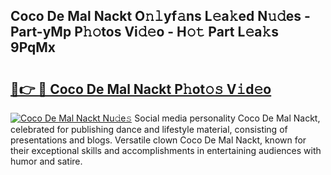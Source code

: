 ## Coco De Mal Nackt O𝚗𝚕yf𝚊ns L𝚎a𝚔ed N𝚞𝚍es - Part-yMp P𝚑𝚘tos Vi𝚍𝚎o - H𝚘𝚝 Part L𝚎a𝚔s 9PqMx

# <h2><a href="http://kf860w.oniu.top/?m=Coco+De+Mal+Nackt">🔗👉 🔴 Coco De Mal Nackt P𝚑ot𝚘𝚜 V𝚒d𝚎o</a></h2>

[![Coco De Mal Nackt Nu𝚍e𝚜](https://i.imgur.com/0qMVB7G.gif)](http://kf860w.oniu.top/?m=Coco+De+Mal+Nackt)
Social media personality Coco De Mal Nackt, celebrated for publishing dance and lifestyle material, consisting of presentations and blogs. Versatile clown Coco De Mal Nackt, known for their exceptional skills and accomplishments in entertaining audiences with humor and satire.  
